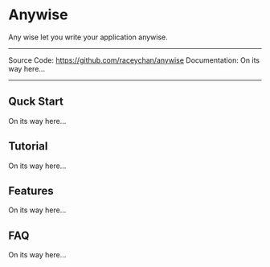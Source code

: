 # Anywise

Any wise let you write your application anywise.

---

Source Code: https://github.com/raceychan/anywise
Documentation: On its way here...

---

## Quck Start

On its way here...

## Tutorial

On its way here...

## Features

On its way here...

## FAQ

On its way here...
